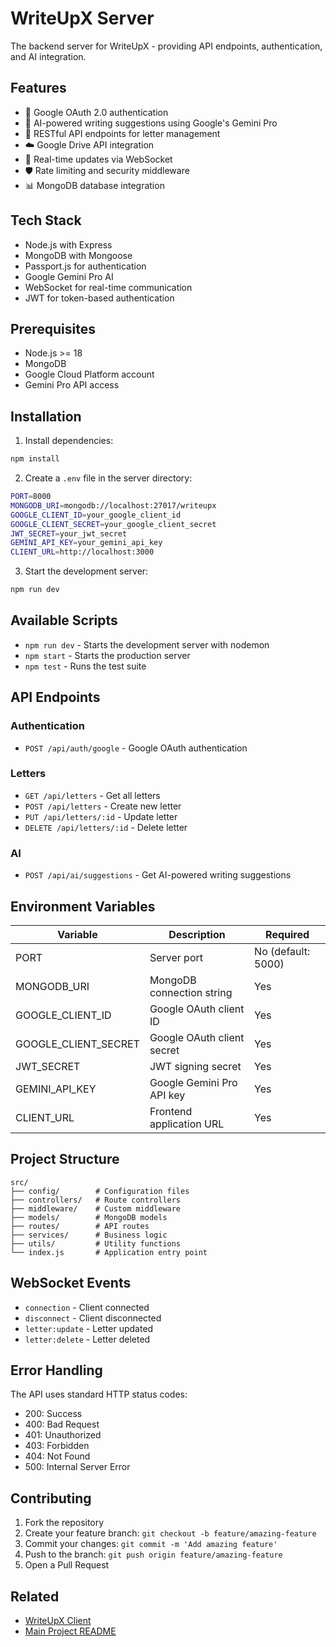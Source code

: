 # WriteUpX Server

The backend server for WriteUpX - providing API endpoints, authentication, and AI integration.

## Features

- 🔐 Google OAuth 2.0 authentication
- 🤖 AI-powered writing suggestions using Google's Gemini Pro
- 📝 RESTful API endpoints for letter management
- ☁️ Google Drive API integration
- 🔄 Real-time updates via WebSocket
- 🛡️ Rate limiting and security middleware
- 📊 MongoDB database integration

## Tech Stack

- Node.js with Express
- MongoDB with Mongoose
- Passport.js for authentication
- Google Gemini Pro AI
- WebSocket for real-time communication
- JWT for token-based authentication

## Prerequisites

- Node.js >= 18
- MongoDB
- Google Cloud Platform account
- Gemini Pro API access

## Installation

1. Install dependencies:
```bash
npm install
```

2. Create a `.env` file in the server directory:
```bash
PORT=8000
MONGODB_URI=mongodb://localhost:27017/writeupx
GOOGLE_CLIENT_ID=your_google_client_id
GOOGLE_CLIENT_SECRET=your_google_client_secret
JWT_SECRET=your_jwt_secret
GEMINI_API_KEY=your_gemini_api_key
CLIENT_URL=http://localhost:3000
```

3. Start the development server:
```bash
npm run dev
```

## Available Scripts

- `npm run dev` - Starts the development server with nodemon
- `npm start` - Starts the production server
- `npm test` - Runs the test suite

## API Endpoints

### Authentication
- `POST /api/auth/google` - Google OAuth authentication

### Letters
- `GET /api/letters` - Get all letters
- `POST /api/letters` - Create new letter
- `PUT /api/letters/:id` - Update letter
- `DELETE /api/letters/:id` - Delete letter

### AI
- `POST /api/ai/suggestions` - Get AI-powered writing suggestions

## Environment Variables

| Variable | Description | Required |
|----------|-------------|----------|
| PORT | Server port | No (default: 5000) |
| MONGODB_URI | MongoDB connection string | Yes |
| GOOGLE_CLIENT_ID | Google OAuth client ID | Yes |
| GOOGLE_CLIENT_SECRET | Google OAuth client secret | Yes |
| JWT_SECRET | JWT signing secret | Yes |
| GEMINI_API_KEY | Google Gemini Pro API key | Yes |
| CLIENT_URL | Frontend application URL | Yes |

## Project Structure

```
src/
├── config/        # Configuration files
├── controllers/   # Route controllers
├── middleware/    # Custom middleware
├── models/        # MongoDB models
├── routes/        # API routes
├── services/      # Business logic
├── utils/         # Utility functions
└── index.js       # Application entry point
```

## WebSocket Events

- `connection` - Client connected
- `disconnect` - Client disconnected
- `letter:update` - Letter updated
- `letter:delete` - Letter deleted

## Error Handling

The API uses standard HTTP status codes:
- 200: Success
- 400: Bad Request
- 401: Unauthorized
- 403: Forbidden
- 404: Not Found
- 500: Internal Server Error

## Contributing

1. Fork the repository
2. Create your feature branch: `git checkout -b feature/amazing-feature`
3. Commit your changes: `git commit -m 'Add amazing feature'`
4. Push to the branch: `git push origin feature/amazing-feature`
5. Open a Pull Request

## Related

- [WriteUpX Client](../client/README.md)
- [Main Project README](../README.md)
